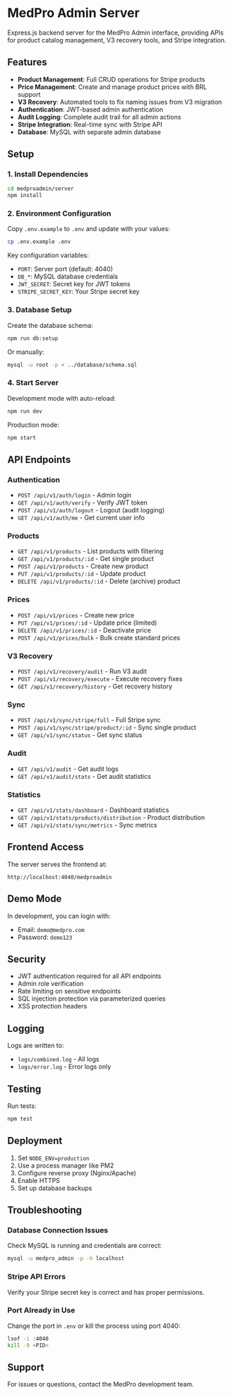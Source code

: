 # MedPro Admin Server

Express.js backend server for the MedPro Admin interface, providing APIs for product catalog management, V3 recovery tools, and Stripe integration.

## Features

- **Product Management**: Full CRUD operations for Stripe products
- **Price Management**: Create and manage product prices with BRL support
- **V3 Recovery**: Automated tools to fix naming issues from V3 migration
- **Authentication**: JWT-based admin authentication
- **Audit Logging**: Complete audit trail for all admin actions
- **Stripe Integration**: Real-time sync with Stripe API
- **Database**: MySQL with separate admin database

## Setup

### 1. Install Dependencies

```bash
cd medproadmin/server
npm install
```

### 2. Environment Configuration

Copy `.env.example` to `.env` and update with your values:

```bash
cp .env.example .env
```

Key configuration variables:
- `PORT`: Server port (default: 4040)
- `DB_*`: MySQL database credentials
- `JWT_SECRET`: Secret key for JWT tokens
- `STRIPE_SECRET_KEY`: Your Stripe secret key

### 3. Database Setup

Create the database schema:

```bash
npm run db:setup
```

Or manually:

```bash
mysql -u root -p < ../database/schema.sql
```

### 4. Start Server

Development mode with auto-reload:

```bash
npm run dev
```

Production mode:

```bash
npm start
```

## API Endpoints

### Authentication

- `POST /api/v1/auth/login` - Admin login
- `GET /api/v1/auth/verify` - Verify JWT token
- `POST /api/v1/auth/logout` - Logout (audit logging)
- `GET /api/v1/auth/me` - Get current user info

### Products

- `GET /api/v1/products` - List products with filtering
- `GET /api/v1/products/:id` - Get single product
- `POST /api/v1/products` - Create new product
- `PUT /api/v1/products/:id` - Update product
- `DELETE /api/v1/products/:id` - Delete (archive) product

### Prices

- `POST /api/v1/prices` - Create new price
- `PUT /api/v1/prices/:id` - Update price (limited)
- `DELETE /api/v1/prices/:id` - Deactivate price
- `POST /api/v1/prices/bulk` - Bulk create standard prices

### V3 Recovery

- `POST /api/v1/recovery/audit` - Run V3 audit
- `POST /api/v1/recovery/execute` - Execute recovery fixes
- `GET /api/v1/recovery/history` - Get recovery history

### Sync

- `POST /api/v1/sync/stripe/full` - Full Stripe sync
- `POST /api/v1/sync/stripe/product/:id` - Sync single product
- `GET /api/v1/sync/status` - Get sync status

### Audit

- `GET /api/v1/audit` - Get audit logs
- `GET /api/v1/audit/stats` - Get audit statistics

### Statistics

- `GET /api/v1/stats/dashboard` - Dashboard statistics
- `GET /api/v1/stats/products/distribution` - Product distribution
- `GET /api/v1/stats/sync/metrics` - Sync metrics

## Frontend Access

The server serves the frontend at:
```
http://localhost:4040/medproadmin
```

## Demo Mode

In development, you can login with:
- Email: `demo@medpro.com`
- Password: `demo123`

## Security

- JWT authentication required for all API endpoints
- Admin role verification
- Rate limiting on sensitive endpoints
- SQL injection protection via parameterized queries
- XSS protection headers

## Logging

Logs are written to:
- `logs/combined.log` - All logs
- `logs/error.log` - Error logs only

## Testing

Run tests:

```bash
npm test
```

## Deployment

1. Set `NODE_ENV=production`
2. Use a process manager like PM2
3. Configure reverse proxy (Nginx/Apache)
4. Enable HTTPS
5. Set up database backups

## Troubleshooting

### Database Connection Issues

Check MySQL is running and credentials are correct:

```bash
mysql -u medpro_admin -p -h localhost
```

### Stripe API Errors

Verify your Stripe secret key is correct and has proper permissions.

### Port Already in Use

Change the port in `.env` or kill the process using port 4040:

```bash
lsof -i :4040
kill -9 <PID>
```

## Support

For issues or questions, contact the MedPro development team.
